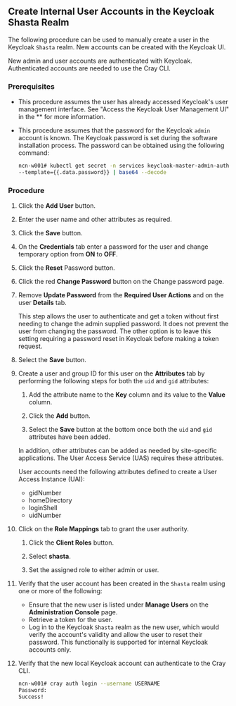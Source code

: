 ## Create Internal User Accounts in the Keycloak Shasta Realm

The following procedure can be used to manually create a user in the Keycloak `Shasta` realm. New accounts can be created with the Keycloak UI.

New admin and user accounts are authenticated with Keycloak. Authenticated accounts are needed to use the Cray CLI.

### Prerequisites

-   This procedure assumes the user has already accessed Keycloak's user management interface. See "Access the Keycloak User Management UI" in the ** for more information.
-   This procedure assumes that the password for the Keycloak `admin` account is known. The Keycloak password is set during the software installation process. The password can be obtained using the following command:

    ```bash
    ncn-w001# kubectl get secret -n services keycloak-master-admin-auth \
    --template={{.data.password}} | base64 --decode
    ```

### Procedure

1.  Click the **Add User** button.

2.  Enter the user name and other attributes as required.

3.  Click the **Save** button.

4.  On the **Credentials** tab enter a password for the user and change temporary option from **ON** to **OFF**.

5.  Click the **Reset** Password button.

6.  Click the red **Change Password** button on the Change password page.

7.  Remove **Update Password** from the **Required User Actions** and on the user **Details** tab.

    This step allows the user to authenticate and get a token without first needing to change the admin supplied password. It does not prevent the user from changing the password. The other option is to leave this setting requiring a password reset in Keycloak before making a token request.

8.  Select the **Save** button.

9.  Create a user and group ID for this user on the **Attributes** tab by performing the following steps for both the `uid` and `gid` attributes:

    1.  Add the attribute name to the **Key** column and its value to the **Value** column.

    2.  Click the **Add** button.

    3.  Select the **Save** button at the bottom once both the `uid` and `gid` attributes have been added.

    In addition, other attributes can be added as needed by site-specific applications. The User Access Service \(UAS\) requires these attributes.

    User accounts need the following attributes defined to create a User Access Instance \(UAI\):

    -   gidNumber
    -   homeDirectory
    -   loginShell
    -   uidNumber
  
10. Click on the **Role Mappings** tab to grant the user authority.

    1.  Click the **Client Roles** button.

    2.  Select **shasta**.

    3.  Set the assigned role to either admin or user.

11. Verify that the user account has been created in the `Shasta` realm using one or more of the following:

    -   Ensure that the new user is listed under **Manage Users** on the **Administration Console** page.
    -   Retrieve a token for the user.
    -   Log in to the Keycloak `Shasta` realm as the new user, which would verify the account's validity and allow the user to reset their password. This functionally is supported for internal Keycloak accounts only.

12. Verify that the new local Keycloak account can authenticate to the Cray CLI.

    ```bash
    ncn-w001# cray auth login --username USERNAME
    Password:
    Success!
    ```



